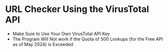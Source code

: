 # URL Checker Using the VirusTotal API
- Make Sure to Use Your Own VirusTotal API Key
- The Program Will Not work if the Quota of 500 Lookups (for the Free API as of May 2024) is Exceeded
